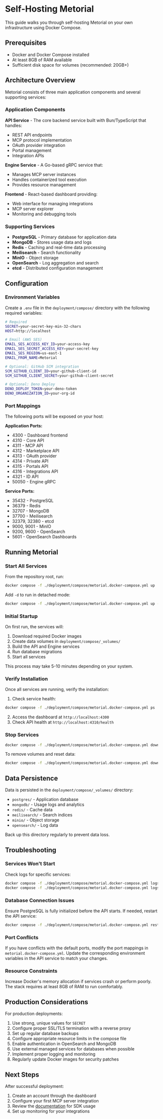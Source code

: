 # Self-Hosting Metorial

This guide walks you through self-hosting Metorial on your own infrastructure using Docker Compose.

## Prerequisites

- Docker and Docker Compose installed
- At least 8GB of RAM available
- Sufficient disk space for volumes (recommended: 20GB+)

## Architecture Overview

Metorial consists of three main application components and several supporting services:

### Application Components

**API Service** - The core backend service built with Bun/TypeScript that handles:
- REST API endpoints
- MCP protocol implementation
- OAuth provider integration
- Portal management
- Integration APIs

**Engine Service** - A Go-based gRPC service that:
- Manages MCP server instances
- Handles containerized tool execution
- Provides resource management

**Frontend** - React-based dashboard providing:
- Web interface for managing integrations
- MCP server explorer
- Monitoring and debugging tools

### Supporting Services

- **PostgreSQL** - Primary database for application data
- **MongoDB** - Stores usage data and logs
- **Redis** - Caching and real-time data processing
- **Meilisearch** - Search functionality
- **MinIO** - Object storage
- **OpenSearch** - Log aggregation and search
- **etcd** - Distributed configuration management

## Configuration

### Environment Variables

Create a `.env` file in the `deployment/compose/` directory with the following required variables:

```bash
# Required
SECRET=your-secret-key-min-32-chars
HOST=http://localhost

# Email (AWS SES)
EMAIL_SES_ACCESS_KEY_ID=your-access-key
EMAIL_SES_SECRET_ACCESS_KEY=your-secret-key
EMAIL_SES_REGION=us-east-1
EMAIL_FROM_NAME=Metorial

# Optional: GitHub SCM integration
SCM_GITHUB_CLIENT_ID=your-github-client-id
SCM_GITHUB_CLIENT_SECRET=your-github-client-secret

# Optional: Deno Deploy
DENO_DEPLOY_TOKEN=your-deno-token
DENO_ORGANIZATION_ID=your-org-id
```

### Port Mappings

The following ports will be exposed on your host:

**Application Ports:**
- 4300 - Dashboard frontend
- 4310 - Core API
- 4311 - MCP API
- 4312 - Marketplace API
- 4313 - OAuth provider
- 4314 - Private API
- 4315 - Portals API
- 4316 - Integrations API
- 4321 - ID API
- 50050 - Engine gRPC

**Service Ports:**
- 35432 - PostgreSQL
- 36379 - Redis
- 32707 - MongoDB
- 37700 - Meilisearch
- 32379, 32380 - etcd
- 9000, 9001 - MinIO
- 9200, 9600 - OpenSearch
- 5601 - OpenSearch Dashboards

## Running Metorial

### Start All Services

From the repository root, run:

```bash
docker compose -f ./deployment/compose/metorial.docker-compose.yml up
```

Add `-d` to run in detached mode:

```bash
docker compose -f ./deployment/compose/metorial.docker-compose.yml up -d
```

### Initial Startup

On first run, the services will:
1. Download required Docker images
2. Create data volumes in `deployment/compose/_volumes/`
3. Build the API and Engine services
4. Run database migrations
5. Start all services

This process may take 5-10 minutes depending on your system.

### Verify Installation

Once all services are running, verify the installation:

1. Check service health:
```bash
docker compose -f ./deployment/compose/metorial.docker-compose.yml ps
```

2. Access the dashboard at `http://localhost:4300`
3. Check API health at `http://localhost:4310/health`

### Stop Services

```bash
docker compose -f ./deployment/compose/metorial.docker-compose.yml down
```

To remove volumes and reset data:

```bash
docker compose -f ./deployment/compose/metorial.docker-compose.yml down -v
```

## Data Persistence

Data is persisted in the `deployment/compose/_volumes/` directory:

- `postgres/` - Application database
- `mongodb/` - Usage logs and analytics
- `redis/` - Cache data
- `meilisearch/` - Search indices
- `minio/` - Object storage
- `opensearch/` - Log data

Back up this directory regularly to prevent data loss.

## Troubleshooting

### Services Won't Start

Check logs for specific services:
```bash
docker compose -f ./deployment/compose/metorial.docker-compose.yml logs api
docker compose -f ./deployment/compose/metorial.docker-compose.yml logs engine
```

### Database Connection Issues

Ensure PostgreSQL is fully initialized before the API starts. If needed, restart the API service:
```bash
docker compose -f ./deployment/compose/metorial.docker-compose.yml restart api
```

### Port Conflicts

If you have conflicts with the default ports, modify the port mappings in `metorial.docker-compose.yml`. Update the corresponding environment variables in the API service to match your changes.

### Resource Constraints

Increase Docker's memory allocation if services crash or perform poorly. The stack requires at least 8GB of RAM to run comfortably.

## Production Considerations

For production deployments:

1. Use strong, unique values for `SECRET`
2. Configure proper SSL/TLS termination with a reverse proxy
3. Set up regular database backups
4. Configure appropriate resource limits in the compose file
5. Enable authentication in OpenSearch and MongoDB
6. Use external managed services for databases when possible
7. Implement proper logging and monitoring
8. Regularly update Docker images for security patches

## Next Steps

After successful deployment:

1. Create an account through the dashboard
2. Configure your first MCP server integration
3. Review the [documentation](https://metorial.com/docs) for SDK usage
4. Set up monitoring for your integrations